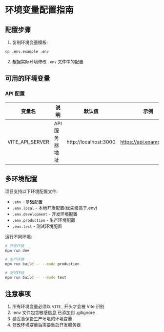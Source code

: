 # 环境变量配置指南

## 配置步骤

1. 复制环境变量模板:
```bash
cp .env.example .env
```

2. 根据实际环境修改 `.env` 文件中的配置

## 可用的环境变量

### API 配置

| 变量名 | 说明 | 默认值 | 示例 |
|--------|------|--------|------|
| VITE_API_SERVER | API服务器地址 | http://localhost:3000 | https://api.example.com |

## 多环境配置

项目支持以下环境配置文件:

- `.env` - 基础配置
- `.env.local` - 本地开发配置(优先级高于.env)
- `.env.development` - 开发环境配置
- `.env.production` - 生产环境配置
- `.env.test` - 测试环境配置

运行不同环境:

```bash
# 开发环境
npm run dev

# 生产环境
npm run build -- --mode production

# 测试环境
npm run build -- --mode test
```

## 注意事项

1. 所有环境变量必须以 `VITE_` 开头才会被 Vite 识别
2. .env 文件包含敏感信息,已添加到 .gitignore
3. 请妥善保管生产环境的环境变量
4. 修改环境变量后需要重启开发服务器
